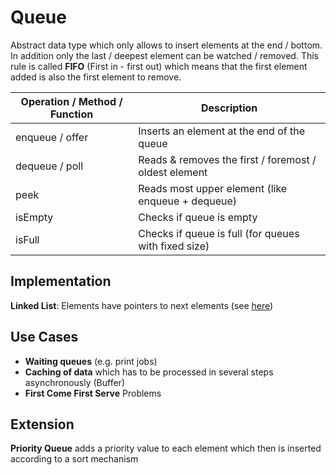 # Queue

Abstract data type which only allows to insert elements at the end / bottom. In addition only the last / deepest element can be watched / removed. This rule is called **FIFO** (First in - first out) which means that the first element added is also the first element to remove.

| **Operation / Method / Function** | **Description**                                                                                                                     |
| ----------------------------------| ----------------------------------------------------------------------------------------------------------------------------------- |
| enqueue / offer                   | Inserts an element at the end of the queue                                                                                          |
| dequeue / poll                    | Reads & removes the first / foremost / oldest element                                                                               |
| peek                              | Reads most upper element (like enqueue + dequeue)                                                                                   |
| isEmpty                           | Checks if queue is empty                                                                                                            |
| isFull                            | Checks if queue is full (for queues with fixed size)                                                                                |


## Implementation

**Linked List**: Elements have pointers to next elements (see <a href="https://www.programiz.com/dsa/linked-list">here</a>) 

## Use Cases

- **Waiting queues** (e.g. print jobs)
- **Caching of data** which has to be processed in several steps asynchronously (Buffer)
- **First Come First Serve** Problems

## Extension

**Priority Queue** adds a priority value to each element which then is inserted according to a sort mechanism